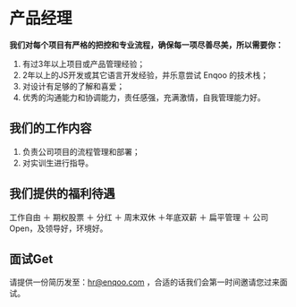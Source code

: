 # 产品经理

**我们对每个项目有严格的把控和专业流程，确保每一项尽善尽美，所以需要你：**

1. 有过3年以上项目或产品管理经验；
2. 2年以上的JS开发或其它语言开发经验，并乐意尝试 Enqoo 的技术栈；
3. 对设计有足够的了解和喜爱；
4. 优秀的沟通能力和协调能力，责任感强，充满激情，自我管理能力好。

## 我们的工作内容

1. 负责公司项目的流程管理和部署；
2. 对实训生进行指导。

## 我们提供的福利待遇

工作自由 ＋ 期权股票 ＋ 分红 ＋ 周末双休 ＋年底双薪 ＋ 扁平管理 ＋ 公司Open，及领导好，环境好。

## 面试Get

请提供一份简历发至：hr@enqoo.com ，合适的话我们会第一时间邀请您过来面试。